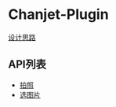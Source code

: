 # Chanjet-Plugin

[设计思路](Chanjet-Plugin.html)

## API列表
- [拍照](chanjet-plugin-take-photo.html)
- [选图片](chanjet-plugin-choose-photo.html)